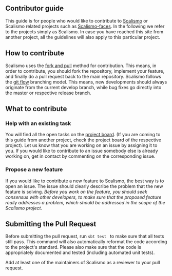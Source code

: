 ## Contributor guide

This guide is for people who would like to contribute to [Scalismo](https://github.com/unibas-gravis/scalismo) or Scalismo related projects such as [Scalismo-faces](https://github.com/unibas-gravis/scalismo-faces). In the following we refer to the projects simply as Scalismo. In case you have reached this site from another project, all the guidelines will also apply to this particular project. 

## How to contribute

Scalismo uses the [fork and pull](https://help.github.com/articles/about-pull-requests/) method for contribution. This means, in order to contribute, you should fork the repository, implement your feature, and finally do a pull request back to the main repository. Scalismo follows the [git flow](http://nvie.com/posts/a-successful-git-branching-model/) branching model. This means, new developments should always originate from the current develop branch, while bug fixes go directly into the master or respective release branch. 

## What to contribute 

### Help with an existing task

You will find all the open tasks on the [project board](https://github.com/unibas-gravis/scalismo/projects/1). (If you are coming to this guide from another project, check the project board of the respective project). Let us know that you are working on an issue by assigning it to you. If you would like to contribute to an issue somebody else is already working on, get in contact by commenting on the corresponding issue. 

### Propose a new feature

If you would like to contribute a new feature to Scalismo, the best way is to open an issue. The issue should clearly describe the problem that the new feature is solving. *Before you work on the feature, you should seek consensus with other developers, to make sure that the proposed feature really addresses a problem, which should be addressed in the scope of the Scalismo project.*  

## Submitting the Pull Request

Before submitting the pull request, run ```sbt test ``` to make sure that all tests still pass. This command will also automatically reformat the code according to the project's standard. Please also make sure that the code is appropriately documented and tested (including automated unit tests).

Add at least one of the maintainers of Scalismo as a reviewer to your pull request. 



